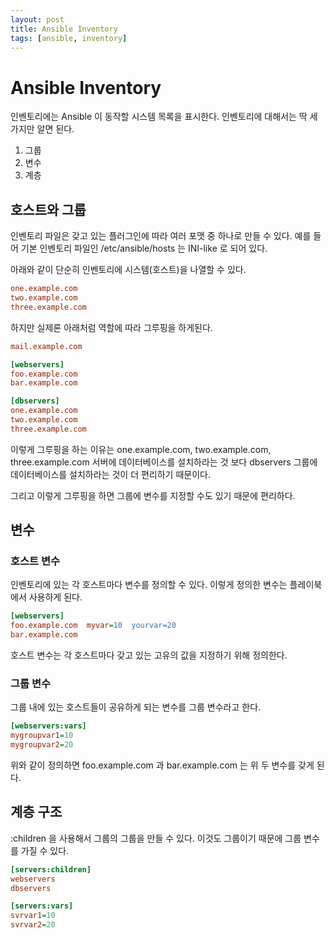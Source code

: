 ```yaml
---
layout: post
title: Ansible Inventory
tags: [ansible, inventory]
---
```

# Ansible Inventory

인벤토리에는 Ansible 이 동작할 시스템 목록을 표시한다. 인벤토리에 대해서는 딱 세 가지만 알면 된다.

1. 그룹
2. 변수
3. 계층

## 호스트와 그룹

인벤토리 파일은 갖고 있는 플러그인에 따라 여러 포맷 중 하나로 만들 수 있다. 예를 들어 기본 인벤토리 파일인 /etc/ansible/hosts 는 INI-like 로 되어 있다.

아래와 같이 단순히 인벤토리에 시스템(호스트)을 나열할 수 있다.

```ini
one.example.com
two.example.com
three.example.com
```

하지만 실제론 아래처럼 역할에 따라 그루핑을 하게된다.

```ini
mail.example.com

[webservers]
foo.example.com
bar.example.com

[dbservers]
one.example.com
two.example.com
three.example.com
```

이렇게 그루핑을 하는 이유는 one.example.com, two.example.com, three.example.com 서버에 데이터베이스를 설치하라는 것 보다 dbservers 그룹에 데이터베이스를 설치하라는 것이 더 편리하기 때문이다.

그리고 이렇게 그루핑을 하면 그룹에 변수를 지정할 수도 있기 때문에 편리하다. 

## 변수

### 호스트 변수

인벤토리에 있는 각 호스트마다 변수를 정의할 수 있다. 이렇게 정의한 변수는 플레이북에서 사용하게 된다.

```ini
[webservers]
foo.example.com  myvar=10  yourvar=20
bar.example.com
```

호스트 변수는 각 호스트마다 갖고 있는 고유의 값을 지정하기 위해 정의한다.

### 그룹 변수

그룹 내에 있는 호스트들이 공유하게 되는 변수를 그룹 변수라고 한다. 

```ini
[webservers:vars]
mygroupvar1=10
mygroupvar2=20
```

위와 같이 정의하면 foo.example.com 과 bar.example.com 는 위 두 변수를 갖게 된다. 

## 계층 구조

:children 을 사용해서 그룹의 그룹을 만들 수 있다. 이것도 그룹이기 때문에 그룹 변수를 가질 수 있다.

```ini
[servers:children]
webservers
dbservers

[servers:vars]
svrvar1=10
svrvar2=20
```


